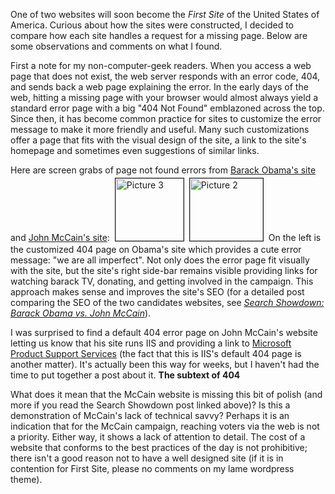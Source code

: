 One of two websites will soon become the <em>First Site</em> of the United States of America.  Curious about how the sites were constructed, I decided to compare how each site handles a request for a missing page.  Below are some observations and comments on what I found.

First a note for my non-computer-geek readers.  When you access a web page that does not exist, the web server responds with an error code, 404, and sends back a web page explaining the error.  In the early days of the web, hitting a missing page with your browser would almost always yield a standard error page with a big "404 Not Found" emblazoned across the top.  Since then, it has become common practice for sites to customize the error message to make it more friendly and useful.  Many such customizations offer a page that fits with the visual design of the site, a link to the site's homepage and sometimes even suggestions of similar links.

Here are screen grabs of page not found errors from <a href="http://www.barackobama.com/index.php">Barack Obama's site</a> and <a href="http://www.johnmccain.com/">John McCain's site</a>:
<a href="/uploads/2008/10/picture-3.png" onclick="window.open('/uploads/2008/10/picture-3.png','popup','width=874,height=797,scrollbars=no,resizable=yes,toolbar=no,directories=no,location=no,menubar=no,status=yes,left=0,top=0');return false"><img src="/uploads/2008/10/picture-3-tm.jpg" height="100" width="109" border="1" hspace="4" vspace="4" alt="Picture 3" /></a><a href="/uploads/2008/10/picture-2.png" onclick="window.open('/uploads/2008/10/picture-2.png','popup','width=710,height=603,scrollbars=no,resizable=yes,toolbar=no,directories=no,location=no,menubar=no,status=yes,left=0,top=0');return false"><img src="/uploads/2008/10/picture-2-tm.jpg" height="100" width="117" border="1" hspace="4" vspace="4" alt="Picture 2" /></a>
On the left is the customized 404 page on Obama's site which provides a cute error message: "we are all imperfect".  Not only does the error page fit visually with the site, but the site's right side-bar remains visible providing links for watching barack TV, donating, and getting involved in the campaign.  This approach makes sense and improves the site's SEO (for a detailed post comparing the SEO of the two candidates websites, see <em><a href="http://www.promotionworld.com/se/articles/article/080926SearchShowdownBarackObamavsJohnMcCain.html">Search Showdown: Barack Obama vs. John McCain</a></em>).
 
I was surprised to find a default 404 error page on John McCain's website letting us know that his site runs IIS and providing a link to <a href="http://go.microsoft.com/fwlink/?linkid=8180">Microsoft Product Support Services</a> (the fact that this is IIS's default 404 page is another matter).  It's actually been this way for weeks, but I haven't had the time to put together a post about it.
<strong>The subtext of 404</strong>

What does it mean that the McCain website is missing this bit of polish (and more if you read the Search Showdown post linked above)?  Is this a demonstration of McCain's lack of technical savvy?  Perhaps it is an indication that for the McCain campaign, reaching voters via the web is not a priority.  Either way, it shows a lack of attention to detail.  The cost of a website that conforms to the best practices of the day is not prohibitive; there isn't a good reason not to have a well designed site (if it is in contention for First Site, please no comments on my lame wordpress theme).
 
